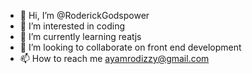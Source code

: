- 👋 Hi, I’m @RoderickGodspower
- 👀 I’m interested in coding
- 🌱 I’m currently learning reatjs
- 💞️ I’m looking to collaborate on front end development
- 📫 How to reach me ayamrodizzy@gmail.com

<!---
RoderickGodspower/RoderickGodspower is a ✨ special ✨ repository because its `README.md` (this file) appears on your GitHub profile.
You can click the Preview link to take a look at your changes.
--->
